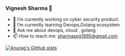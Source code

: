 ### Vignesh Sharma 👋

- 🔭 I’m currently working on cyber security product.
- 🌱 I’m currently learning Devops,Golang ecosystem 
- 💬 Ask me about devops, cloud , golang
- 📫 How to reach me: sharmaspg1995@gmail.com

[![Anurag's GitHub stats](https://github-readme-stats.vercel.app/api?username=sharmaspg)](https://github.com/anuraghazra/github-readme-stats)
